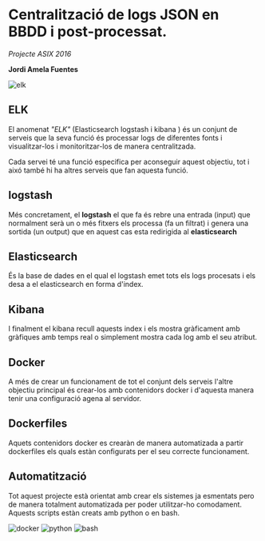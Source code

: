 # Centralització de logs JSON en BBDD i post-processat. 

*Projecte ASIX 2016*

**Jordi Amela Fuentes**


![elk](https://gssachdeva.files.wordpress.com/2014/08/file-logstash-es-kibana.png)


## ELK

El anomenat *"ELK"* (Elasticsearch logstash i kibana ) és un conjunt de serveis que la seva funció és processar logs de diferentes fonts i visualitzar-los i monitoritzar-los de manera centralitzada.

Cada servei té una funció especifica per aconseguir aquest objectiu, tot i aixó també hi ha altres serveis que fan aquesta funció.

## logstash

Més concretament, el **logstash** el que fa és rebre una entrada (input) que normalment serà un o més fitxers els processa (fa un filtrat) i genera una sortida (un output) que en aquest cas esta redirigida al **elasticsearch**

## Elasticsearch

És la base de dades en el qual el logstash emet tots els logs procesats i els desa a el elasticsearch en forma d'index.

## Kibana

I finalment el kibana recull aquests index i els mostra gràficament amb gràfiques amb temps real o simplement mostra cada log amb el seu atribut. 


## Docker

A més de crear un funcionament de tot el conjunt dels serveis l'altre objectiu principal és crear-los amb contenidors docker i d'aquesta manera tenir una configuració agena al servidor.

## Dockerfiles

Aquets contenidors docker es crearàn de manera automatizada a partir dockerfiles els quals estàn configurats per el seu correcte funcionament.

## Automatització

Tot aquest projecte està orientat amb crear els sistemes ja esmentats pero de manera totalment automatizada per poder utilitzar-ho comodament.
Aquests scripts estàn creats amb python o en bash.


![docker](https://3.bp.blogspot.com/-tI8Skq6iX4A/Vy_7_2IeWNI/AAAAAAAAABc/0FXhY1jMF_YSgeZCn65KQCI_kg89QoWJQCLcB/s320/Python.png)
![python](http://global.download.synology.com/download/pkg_img/Docker/1.9.1-0185/thumb_256.png)
![bash](https://alejandrocq.files.wordpress.com/2010/08/tip-terminal.png)
